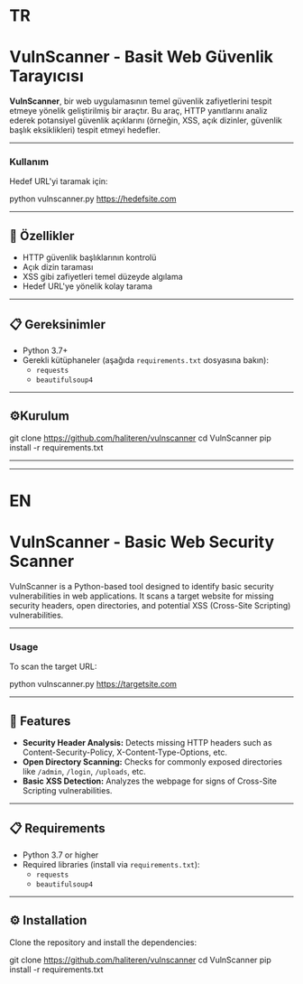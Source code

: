 # TR
# VulnScanner - Basit Web Güvenlik Tarayıcısı

**VulnScanner**, bir web uygulamasının temel güvenlik zafiyetlerini tespit etmeye yönelik geliştirilmiş bir araçtır. Bu araç, HTTP yanıtlarını analiz ederek potansiyel güvenlik açıklarını (örneğin, XSS, açık dizinler, güvenlik başlık eksiklikleri) tespit etmeyi hedefler.

---

### Kullanım

Hedef URL'yi taramak için:

python vulnscanner.py https://hedefsite.com

---

## 🚀 Özellikler
- HTTP güvenlik başlıklarının kontrolü
- Açık dizin taraması
- XSS gibi zafiyetleri temel düzeyde algılama
- Hedef URL'ye yönelik kolay tarama

---

## 📋  Gereksinimler
- Python 3.7+
- Gerekli kütüphaneler (aşağıda `requirements.txt` dosyasına bakın):
  - `requests`
  - `beautifulsoup4`

---

## ⚙️Kurulum

git clone https://github.com/haliteren/vulnscanner
cd VulnScanner
pip install -r requirements.txt

--------------------------------------------
--------------------------------------------------------------------------------------------------------------------------------

# EN
# VulnScanner - Basic Web Security Scanner

VulnScanner is a Python-based tool designed to identify basic security vulnerabilities in web applications. It scans a target website for missing security headers, open directories, and potential XSS (Cross-Site Scripting) vulnerabilities.

---

### Usage

To scan the target URL:

python vulnscanner.py https://targetsite.com

---

## 🚀 Features
- **Security Header Analysis:** Detects missing HTTP headers such as Content-Security-Policy, X-Content-Type-Options, etc.
- **Open Directory Scanning:** Checks for commonly exposed directories like `/admin`, `/login`, `/uploads`, etc.
- **Basic XSS Detection:** Analyzes the webpage for signs of Cross-Site Scripting vulnerabilities.

---

## 📋 Requirements
- Python 3.7 or higher
- Required libraries (install via `requirements.txt`):
  - `requests`
  - `beautifulsoup4`

---

## ⚙️ Installation
Clone the repository and install the dependencies:

git clone https://github.com/haliteren/vulnscanner
cd VulnScanner
pip install -r requirements.txt
